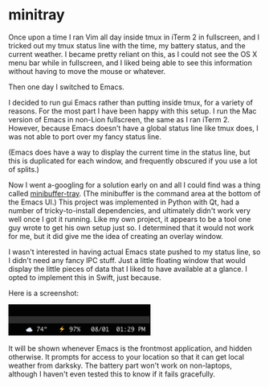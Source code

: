 minitray
========

Once upon a time I ran Vim all day inside tmux in iTerm 2 in fullscreen, and I tricked out my tmux status
line with the time, my battery status, and the current weather. I became pretty reliant on this, as I could
not see the OS X menu bar while in fullscreen, and I liked being able to see this information without having
to move the mouse or whatever.

Then one day I switched to Emacs.

I decided to run gui Emacs rather than putting inside tmux, for a variety of reasons. For the most part I
have been happy with this setup. I run the Mac version of Emacs in non-Lion fullscreen, the same as I ran
iTerm 2. However, because Emacs doesn't have a global status line like tmux does, I was not able to port
over my fancy status line.

(Emacs does have a way to display the current time in the status line, but this is duplicated for each window,
and frequently obscured if you use a lot of splits.)

Now I went a-googling for a solution early on and all I could find was a thing called
[minibuffer-tray](http://www.emacswiki.org/emacs/MiniBufferTray).
(The minibuffer is the command area at the bottom of the Emacs UI.) This project was implemented in Python
with Qt, had a number of tricky-to-install dependencies, and ultimately didn't work very well once I got
it running. Like my own project, it appears to be a tool one guy wrote to get his own setup just so. I
determined that it would not work for me, but it did give me the idea of creating an overlay window.

I wasn't interested in having actual Emacs state pushed to my status line, so I didn't need any fancy IPC
stuff. Just a little floating window that would display the little pieces of data that I liked to have
available at a glance. I opted to implement this in Swift, just because.

Here is a screenshot:

<img src="https://raw.githubusercontent.com/austintaylor/minitray/master/screenshot.png"/>

It will be shown whenever Emacs is the frontmost application, and hidden otherwise. It prompts for access
to your location so that it can get local weather from darksky. The battery part won't work on non-laptops,
although I haven't even tested this to know if it fails gracefully.
